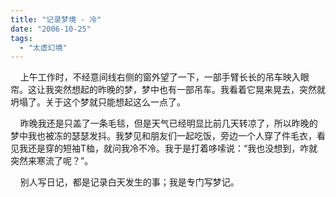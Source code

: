 ```yaml
---
title: "记录梦境 - 冷"
date: "2006-10-25"
tags: 
  - "太虚幻境"
---
```


    上午工作时，不经意间线右侧的窗外望了一下，一部手臂长长的吊车映入眼帘。这让我突然想起的昨晚的梦，梦中也有一部吊车。我看着它晃来晃去，突然就坍塌了。关于这个梦就只能想起这么一点了。

    昨晚我还是只盖了一条毛毯，但是天气已经明显比前几天转凉了，所以昨晚的梦中我也被冻的瑟瑟发抖。我梦见和朋友们一起吃饭，旁边一个人穿了件毛衣，看见我还是穿的短袖T桖，就问我冷不冷。我于是打着哆嗦说：“我也没想到，咋就突然来寒流了呢？”。

    别人写日记，都是记录白天发生的事；我是专门写梦记。
